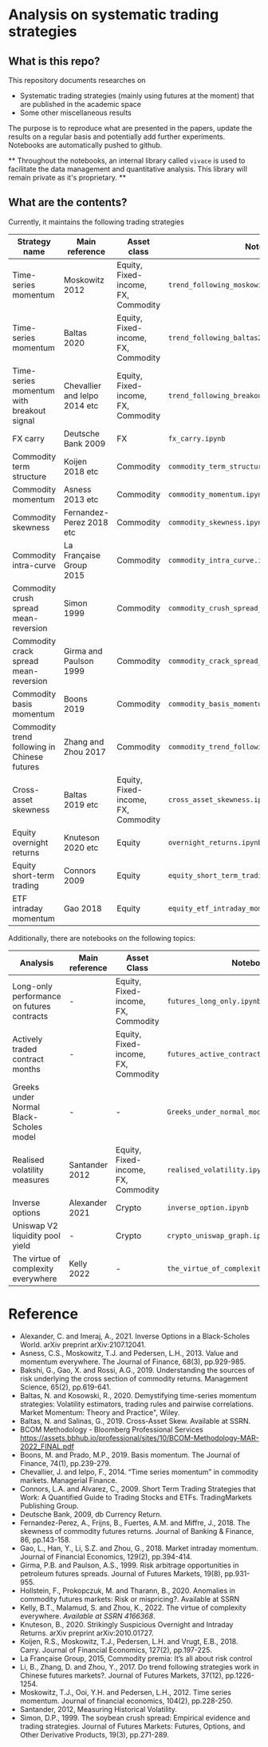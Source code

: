 # Analysis on systematic trading strategies

## What is this repo?

This repository documents researches on

- Systematic trading strategies (mainly using futures at the moment) that are published in the academic space
- Some other miscellaneous results

The purpose is to reproduce what are presented in the papers, update the results on a regular basis and potentially add
further experiments. Notebooks are automatically pushed to github.

** Throughout the notebooks, an internal library called `vivace` is used to facilitate the data management and quantitative analysis. 
This library will remain private as it's proprietary. **

## What are the contents?

Currently, it maintains the following trading strategies

| Strategy name                                | Main reference                | Asset class                         | Notebook                                          |
|----------------------------------------------|-------------------------------|-------------------------------------|---------------------------------------------------|
| Time-series momentum                         | Moskowitz 2012                | Equity, Fixed-income, FX, Commodity | `trend_following_moskowitz2012.ipynb`             |
| Time-series momentum                         | Baltas 2020                   | Equity, Fixed-income, FX, Commodity | `trend_following_baltas2020.ipynb`                |
| Time-series momentum with breakout signal    | Chevallier and Ielpo 2014 etc | Equity, Fixed-income, FX, Commodity | `trend_following_breakout.ipynb`                  |
| FX carry                                     | Deutsche Bank 2009            | FX                                  | `fx_carry.ipynb`                                  |
| Commodity term structure                     | Koijen 2018 etc               | Commodity                           | `commodity_term_structure.ipynb`                  |
| Commodity momentum                           | Asness 2013 etc               | Commodity                           | `commodity_momentum.ipynb`                        |
| Commodity skewness                           | Fernandez-Perez 2018 etc      | Commodity                           | `commodity_skewness.ipynb`                        |
| Commodity intra-curve                        | La Française Group 2015       | Commodity                           | `commodity_intra_curve.ipynb`                     |
| Commodity crush spread mean-reversion        | Simon 1999                    | Commodity                           | `commodity_crush_spread_stat_arb.ipynb`           |
| Commodity crack spread mean-reversion        | Girma and Paulson 1999        | Commodity                           | `commodity_crack_spread_stat_arb.ipynb`           |
| Commodity basis momentum                     | Boons 2019                    | Commodity                           | `commodity_basis_momentum.ipynb`                  |
| Commodity trend following in Chinese futures | Zhang and Zhou 2017           | Commodity                           | `commodity_trend_following_chinese_futures.ipynb` |
| Cross-asset skewness                         | Baltas 2019 etc               | Equity, Fixed-income, FX, Commodity | `cross_asset_skewness.ipynb`                      |
| Equity overnight returns                     | Knuteson 2020 etc             | Equity                              | `overnight_returns.ipynb`                         |
| Equity short-term trading                    | Connors 2009                  | Equity                              | `equity_short_term_trading_connors.ipynb`         |
| ETF intraday momentum                        | Gao 2018                      | Equity                              | `equity_etf_intraday_momentum.ipynb`              |

Additionally, there are notebooks on the following topics:

| Analysis                                   | Main reference | Asset Class                         | Notebook                                    |
|--------------------------------------------|----------------|-------------------------------------|---------------------------------------------|
| Long-only performance on futures contracts | -              | Equity, Fixed-income, FX, Commodity | `futures_long_only.ipynb`                   |
| Actively traded contract months            | -              | Equity, Fixed-income, FX, Commodity | `futures_active_contracts.ipynb`            |
| Greeks under Normal Black-Scholes model    | -              | -                                   | `Greeks_under_normal_model.ipynb`           |
| Realised volatility measures               | Santander 2012 | Equity, Fixed-income, FX, Commodity | `realised_volatility.ipynb`                 |
| Inverse options                            | Alexander 2021 | Crypto                              | `inverse_option.ipynb`                      |
| Uniswap V2 liquidity pool yield            | -              | Crypto                              | `crypto_uniswap_graph.ipynb`                |
| The virtue of complexity everywhere        | Kelly 2022     | -                                   | `the_virtue_of_complexity_everywhere.ipynb` |

# Reference

- Alexander, C. and Imeraj, A., 2021. Inverse Options in a Black-Scholes World. arXiv preprint arXiv:2107.12041.
- Asness, C.S., Moskowitz, T.J. and Pedersen, L.H., 2013. Value and momentum everywhere. The Journal of Finance, 68(3),
  pp.929-985.
- Bakshi, G., Gao, X. and Rossi, A.G., 2019. Understanding the sources of risk underlying the cross section of commodity
  returns. Management Science, 65(2), pp.619-641.
- Baltas, N. and Kosowski, R., 2020. Demystifying time-series momentum strategies: Volatility estimators, trading rules
  and pairwise correlations. Market Momentum: Theory and Practice", Wiley.
- Baltas, N. and Salinas, G., 2019. Cross-Asset Skew. Available at SSRN.
- BCOM Methodology - Bloomberg Professional Services https://assets.bbhub.io/professional/sites/10/BCOM-Methodology-MAR-2022_FINAL.pdf
- Boons, M. and Prado, M.P., 2019. Basis momentum. The Journal of Finance, 74(1), pp.239-279.
- Chevallier, J. and Ielpo, F., 2014. “Time series momentum” in commodity markets. Managerial Finance.
- Connors, L.A. and Alvarez, C., 2009. Short Term Trading Strategies that Work: A Quantified Guide to Trading Stocks and
  ETFs. TradingMarkets Publishing Group.
- Deutsche Bank, 2009, db Currency Return.
- Fernandez-Perez, A., Frijns, B., Fuertes, A.M. and Miffre, J., 2018. The skewness of commodity futures returns.
  Journal of Banking & Finance, 86, pp.143-158.
- Gao, L., Han, Y., Li, S.Z. and Zhou, G., 2018. Market intraday momentum. Journal of Financial Economics, 129(2),
  pp.394-414.
- Girma, P.B. and Paulson, A.S., 1999. Risk arbitrage opportunities in petroleum futures spreads. Journal of Futures
  Markets, 19(8), pp.931-955.
- Hollstein, F., Prokopczuk, M. and Tharann, B., 2020. Anomalies in commodity futures markets: Risk or mispricing?.
  Available at SSRN
- Kelly, B.T., Malamud, S. and Zhou, K., 2022. The virtue of complexity everywhere. _Available at SSRN 4166368_.
- Knuteson, B., 2020. Strikingly Suspicious Overnight and Intraday Returns. arXiv preprint arXiv:2010.01727.
- Koijen, R.S., Moskowitz, T.J., Pedersen, L.H. and Vrugt, E.B., 2018. Carry. Journal of Financial Economics, 127(2),
  pp.197-225.
- La Française Group, 2015, Commodity premia: It’s all about risk control
- Li, B., Zhang, D. and Zhou, Y., 2017. Do trend following strategies work in Chinese futures markets?. Journal of Futures Markets, 37(12), pp.1226-1254.
- Moskowitz, T.J., Ooi, Y.H. and Pedersen, L.H., 2012. Time series momentum. Journal of financial economics, 104(2),
  pp.228-250.
- Santander, 2012, Measuring Historical Volatility.
- Simon, D.P., 1999. The soybean crush spread: Empirical evidence and trading strategies. Journal of Futures Markets:
  Futures, Options, and Other Derivative Products, 19(3), pp.271-289.
